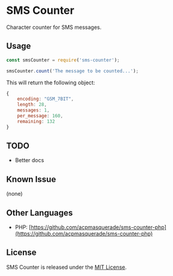 SMS Counter
=============================

Character counter for SMS messages.


Usage
----------

```javascript
const smsCounter = require('sms-counter');

smsCounter.count('The message to be counted...');
```

This will return the following object:

```javascript
{
	encoding: "GSM_7BIT",
	length: 28,
	messages: 1,
	per_message: 160,
	remaining: 132
}
```


TODO
----

- Better docs


Known Issue
----

(none)


Other Languages
----

- PHP: [https://github.com/acpmasquerade/sms-counter-php](https://github.com/acpmasquerade/sms-counter-php)


## License

SMS Counter is released under the [MIT License](LICENSE.txt).
